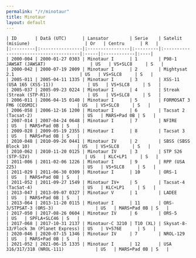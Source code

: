 ```yaml
---
permalink: "/r/minotaur"
title: Minotaur
layout: default
---
```


    | ID       | Dată (UTC)      | Lansator        | Serie    | Satelit (misiune)                     | Or   | Centru      | R   |
    |:---------|:----------------|:----------------|:---------|:--------------------------------------|:-----|:------------|:----|
    | 2000-004 | 2000-01-27 0303 | Minotaur I      | 1        | P98-1 JAWSAT (JAWSAT)                 | US   | VS+SLC8     | S   |
    | 2000-042 | 2000-07-19 2009 | Minotaur I      | 2        | Mightysat 2.1                         | US   | VS+SLC8     | S   |
    | 2005-011 | 2005-04-11 1335 | Minotaur I      | 3        | XSS-11 (USA 165 (XSS-11))             | US   | VS+SLC8     | S   |
    | 2005-037 | 2005-09-23 0224 | Minotaur I      | 4        | Streak (Streak (STP-R1))              | US   | VS+SLC8     | S   |
    | 2006-011 | 2006-04-15 0140 | Minotaur I      | 5        | FORMOSAT 3 FM6 (COSMIC)               | US   | VS+SLC8     | S   |
    | 2006-058 | 2006-12-16 1200 | Minotaur I      | 6        | Tacsat 2 (Tacsat-2)                   | US   | MARS+Pad 0B | S   |
    | 2007-014 | 2007-04-24 0648 | Minotaur I      | 7        | NFIRE                                 | US   | MARS+Pad 0B | S   |
    | 2009-028 | 2009-05-19 2355 | Minotaur I      | 8        | Tacsat 3                              | US   | MARS+Pad 0B | S   |
    | 2010-048 | 2010-09-26 0441 | Minotaur IV     | 2        | SBSS (SBSS Block 10)                  | US   | VS+SLC8     | S   |
    | 2010-062 | 2010-11-20 0125 | Minotaur IV     | 3        | STP S26 (STP-SIV)                     | US   | KLC+LP1     | S   |
    | 2011-006 | 2011-02-06 1226 | Minotaur I      | 9        | RPP (USA 225)                         | US   | VS+SLC8     | S   |
    | 2011-029 | 2011-06-30 0309 | Minotaur I      | 10       | ORS-1                                 | US   | MARS+Pad 0B | S   |
    | 2011-052 | 2011-09-27 1549 | Minotaur IV+    | 5        | Tacsat-4 (TacSat-4)                   | US   | KLC+LP1     | S   |
    | 2013-047 | 2013-09-07 0327 | Minotaur V      | 1        | LADEE                                 | US   | MARS+Pad 0B | S   |
    | 2013-064 | 2013-11-20 0115 | Minotaur I      | 11       | ORS-3/STPSAT-3 (ORS-3)                | US   | MARS+Pad 0B | S   |
    | 2017-050 | 2017-08-26 0604 | Minotaur IV     | 6        | ORS-5                                 | US   | SPFLA+SLC46 | S   |
    | 2017-068 | 2017-10-31 2137 | Minotaur-C 3210 | T10 (XL) | Skysat-8-13/Flock 3m (Planet Express) | US   | V+576E      | S   |
    | 2020-046 | 2020-07-15 1346 | Minotaur IV     | 7        | NROL-129                              | US   | MARS+Pad 0B | S   |
    | 2021-052 | 2021-06-15 1335 | Minotaur I      | 12       | USA 316/317/318 (NROL-111)            | US   | MARS+Pad 0B | S   |

